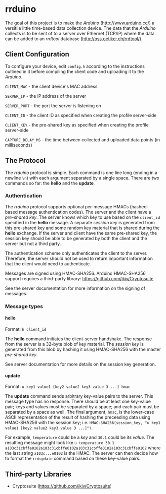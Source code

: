 # rrduino

The goal of this project is to make the _Arduino_ (http://www.arduino.cc/) a versitile little time-based data collection device. The data that the _Arduino_ collects is to be sent of to a server over Ethernet (TCP/IP) where the data can be added to an _rrdtool_ database (http://oss.oetiker.ch/rrdtool/).

## Client Configuration

To configure your device, edit `config.h` according to the instructions outlined in it before compiling the client code and uploading it to the _Arduino_.

`CLIENT_MAC` - the client device's MAC address

`SERVER_IP` - the IP address of the server

`SERVER_PORT` - the port the server is listening on

`CLIENT_ID` - the client ID as specified when creating the profile server-side

`CLIENT_KEY` - the pre-shared key as specified when creating the profile server-side

`CAPTURE_DELAY_MS` - the time between collected and uploaded data points (in milliseconds)

## The Protocol

The _rrduino_ protocol is simple. Each command is one line long (ending in a newline `\n`) with each argument separated by a single space. There are two commands so far: the __hello__ and the __update__.

### Authentication

The _rrduino_ protocol supports optional per-message HMACs (hashed-based message authentication codes). The server and the client have a _pre-shared key_. The server knows which key to use based on the `client_id` specified in the __hello__ message. A separate _session key_ is generated from this pre-shared key and some random key material that is shared during the __hello__ exchange.  If the server and client have the same pre-shared key, the session key should be able to be generated by both the client and the server but not a third party.

The authentication scheme only authenticates the client to the server. Therefore, the server should not be used to return important information that the client would need to authenticate.

Messages are signed using HMAC-SHA256. Arduino HMAC-SHA256 support requires a third-party library: https://github.com/jkiv/Cryptosuite

See the server documentation for more information on the signing of messages.

### Message types
#### __hello__

Format: `h client_id`

The __hello__ command initiates the client-server handshake. The response from the server is a 32-byte blob of key material. The _session key_ is generated from this blob by hashing it using HMAC-SHA256 with the master _pre-shared key_.

See server documentation for more details on the session key generation.

#### __update__

Format: `u key1 value1 [key2 value2 key3 value 3 ...] hmac`

The __update__ command sends arbitrary key-value pairs to the server.  This message type has no response. There should be at least one key-value pair; keys and values must be separated by a space; and each pair must be separated by a space as well. The final argument, `hmac`, is the lower-case ASCII representation of the result of hashing the preceeding data using HMAC-SHA256 with the session key; i.e. `HMAC-SHA256(session_key, "u key1 value1 [key2 value2 key3 value 3 ...]")`.

For example, `temperature` could be a _key_ and `30.1` could be its _value_. The resulting message might look like `u temperature 30.1 a103c31cbffe0102a103c31cbffe0102a103c31cbffe0102a103c31cbffe0102` where the last string `a103c...e0102` is the HMAC. The server can then decide how to format the `rrdupdate` command based on these key-value pairs.

## Third-party Libraries 

* Cryptosuite (https://github.com/jkiv/Cryptosuite)
